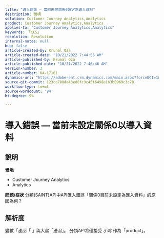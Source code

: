 ```yaml
---
title: "導入錯誤 — 當前未將關係0設定為導入資料"
description: 說明
solution: Customer Journey Analytics,Analytics
product: Customer Journey Analytics,Analytics
applies-to: "Customer Journey Analytics,Analytics"
keywords: 「KCS」
resolution: Resolution
internal-notes: null
bug: false
article-created-by: Krunal Oza
article-created-date: "10/21/2022 7:44:55 AM"
article-published-by: Krunal Oza
article-published-date: "10/21/2022 7:46:46 AM"
version-number: 3
article-number: KA-17101
dynamics-url: "https://adobe-ent.crm.dynamics.com/main.aspx?forceUCI=1&pagetype=entityrecord&etn=knowledgearticle&id=aca21940-1451-ed11-bba2-0022480867fb"
source-git-commit: 123ce788da43ed0fc9c45f6498e1b3b0969c3c78
workflow-type: tm+mt
source-wordcount: '94'
ht-degree: 9%

---
```


# 導入錯誤 — 當前未設定關係0以導入資料

## 說明

<b>環境</b>
- Customer Journey Analytics
- Analytics



<b>問題/症狀</b>
分類(SAINT)API中API匯入錯誤「關係0目前未設定為匯入資料」的原因為何？


## 解析度


變數「*產品*「 」與大寫「*產品*」。 分類API將僅接受 *小寫* 作為「product」。
